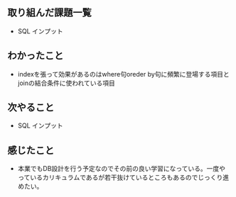## 取り組んだ課題一覧 
- SQL インプット
## わかったこと
- indexを張って効果があるのはwhere句oreder by句に頻繁に登場する項目とjoinの結合条件に使われている項目
## 次やること  
- SQL インプット
## 感じたこと 
- 本業でもDB設計を行う予定なのでその前の良い学習になっている。一度やっているカリキュラムであるが若干抜けているところもあるのでじっくり進めたい。